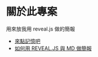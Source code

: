 # 關於此專案

用來放我用 reveal.js 做的簡報


* [來點記憶吧](https://ayugioh2003.github.io/slides/2018-05-16-cognize-psychology/2018-05-16-cognize-psychology-export)
* [如何用 REVEAL.JS 與 MD 做簡報](https://ayugioh2003.github.io/slides/slide-export)
